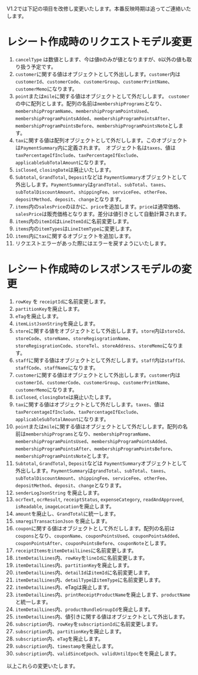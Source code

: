 V1.2では下記の項目を改修し変更いたします。本番反映時期は追ってご連絡いたします。

# レシート作成時のリクエストモデル変更

1. `cancelType` は数値とします、今は値`0`のみが値となりますが、`0`以外の値も取り扱う予定です。
2. `customer`に関する値はオブジェクトとして外出しします。`customer`内は`customerId`、`customerCode`、`customerGroup`、`customerPrintName`、`customerMemo`になります。
3. `point`または`mile`に関する値はオブジェクトとして外だしします。 `customer`の中に配列とします。配列の名前は`membershipPrograms`となり、`membershipProgramName`、`membershipProgramPointsUsed`、`membershipProgramPointsAdded`、`membershipProgramPointsAfter`、`membershipProgramPointsBefore`、`membershipProgramPointsNote`とします。
4. `tax`に関する値は配列オブジェクトとして外だしします。このオブジェクトは`PaymentSummary`内に定義されます。　オブジェクト名は`taxes`、値は`taxPercentageIfInclude`、`taxPercentageIfExclude`、`applicableSubTotalAmount`になります。
5. `isClosed`, `closingDate`は廃止いたします。
6. `Subtotal`, `GrandTotal`, `Deposit`などは `PaymentSummary`オブジェクトとして外出しします。`PaymentSummary`は`grandTotal`、`subTotal`、`taxes`、`subTotalDiscountAmount`、`shippingFee`、`serviceFee`、`otherFee`、`depositMethod`、`deposit`、`change`となります。
7. `items`内の`salesPrice`のほかに、`price`を追加します。`price`は通常価格、`salesPrice`は販売価格となります。差分は値引きとして自動計算されます。
8. `items`内の`itemId`は`LineItemId`に名前変更します。
9. `items`内の`itemTypes`は`LineItemType`に変更します。
10. `items`内に`tax`に関するオブジェクトを追加します。
11. リクエストエラーがあった際にはエラーを戻すようにいたします。

# レシート作成時のレスポンスモデルの変更

1. `rowKey` を `receiptId`に名前変更します。
2. `partitionKey`を廃止します。
3. `eTag`を廃止します。
4. `itemListJsonString`を廃止します。
5. `store`に関する値をオブジェクトとして外出しします。`store`内は`storeId`、`storeCode`、`storeName`、`storeRegisgrationName`、`storeRegisgrationCode`、`storeTel`、`storeAddress`、`storeMemo`になります。
6. `staff`に関する値はオブジェクトとして外だしします。`staff`内は`staffId`、`staffCode`、`staffName`になります。
7. `customer`に関する値はオブジェクトとして外出しします。`customer`内は`customerId`、`customerCode`、`customerGroup`、`customerPrintName`、`customerMemo`になります。
8. `isClosed`, `closingDate`は廃止いたします。
9. `tax`に関する値はオブジェクトとして外だしします。`taxes`、値は`taxPercentageIfInclude`、`taxPercentageIfExclude`、`applicableSubTotalAmount`になります。
10. `point`または`mile`に関する値はオブジェクトとして外だしします。配列の名前は`membershipPrograms`となり、`membershipProgramName`、`membershipProgramPointsUsed`、`membershipProgramPointsAdded`、`membershipProgramPointsAfter`、`membershipProgramPointsBefore`、`membershipProgramPointsNote`とします。
11. `Subtotal`, `GrandTotal`, `Deposit`などは `PaymentSummary`オブジェクトとして外出しします。`PaymentSummary`は`grandTotal`、`subTotal`、`taxes`、`subTotalDiscountAmount`、`shippingFee`、`serviceFee`、`otherFee`、`depositMethod`、`deposit`、`change`となります。
12. `senderLogJsonString` を廃止します。
13. `ocrText`, `ocrResult`, `receiptStatus`, `expenseCategory`, `readAndApproved`, `isReadable`, `imageLocation`を廃止します。
14. `amount`を廃止し、`GrandTotal`に統一します。
15. `smaregiTransactionJson` を廃止します。
16. `coupon`に関する値はオブジェクトとして外だしします。配列の名前は`coupons`となり、`couponName`、`couponPointsUsed`、`couponPointsAdded`、`couponPointsAfter`、`couponPointsBefore`、`couponNote`とします。
17. `receiptItemsをitemDetailLines`に名前変更します。
18. `itemDetailLines`内、`rowKey`を`lineId`に名前変更します。
19. `itemDetailLines`内、`partitionKey`を廃止します。
20. `itemDetailLines`内、`detailId`は`itemId`に名前変更します。
21. `itemDetailLines`内、`detailType`は`itemType`に名前変更します。
22. `itemDetailLines`内、eTagは廃止します。
23. `itemDetailLines`内、`printReceiptProductName`を廃止します、`productName`と統一します。
24. `itemDetailLines`内、`productBundleGroupId`を廃止します。
25. `itemDetailLines`内、値引きに関する値はオブジェクトとして外出します。
26. `subscription`内、`rowKey`を`subscriptionId`に名前変更します。
27. `subscription`内、`partitionKey`を廃止します。
28. `subscription`内、`eTag`を廃止します。
29. `subscription`内、`timestamp`を廃止します。
30. `subscription`内、`validSinceEpoch`、`validUntilEpoc`をを廃止します。

以上これらの変更いたします。
